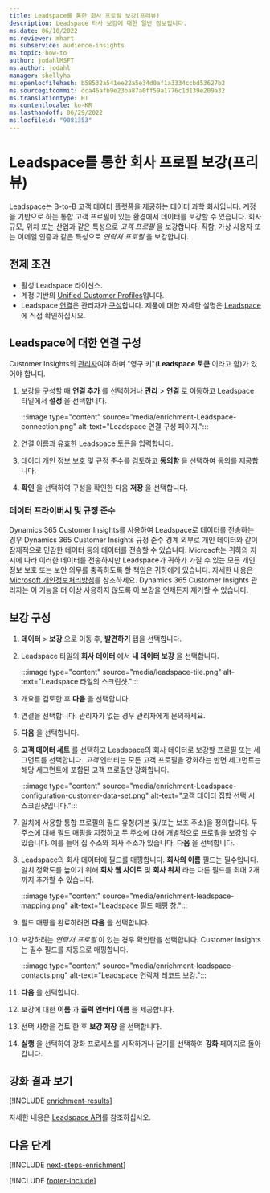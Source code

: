```yaml
---
title: Leadspace를 통한 회사 프로필 보강(프리뷰)
description: Leadspace 타사 보강에 대한 일반 정보입니다.
ms.date: 06/10/2022
ms.reviewer: mhart
ms.subservice: audience-insights
ms.topic: how-to
author: jodahlMSFT
ms.author: jodahl
manager: shellyha
ms.openlocfilehash: b58532a541ee22a5e34d0af1a3334ccbd53627b2
ms.sourcegitcommit: dca46afb9e23ba87a0ff59a1776c1d139e209a32
ms.translationtype: HT
ms.contentlocale: ko-KR
ms.lasthandoff: 06/29/2022
ms.locfileid: "9081353"
---
```

# <a name="enrich-company-profiles-with-leadspace-preview"></a>Leadspace를 통한 회사 프로필 보강(프리뷰)

Leadspace는 B-to-B 고객 데이터 플랫폼을 제공하는 데이터 과학 회사입니다. 계정을 기반으로 하는 통합 고객 프로필이 있는 환경에서 데이터를 보강할 수 있습니다. 회사 규모, 위치 또는 산업과 같은 특성으로 *고객 프로필* 을 보강합니다. 직함, 가상 사용자 또는 이메일 인증과 같은 특성으로 *연락처 프로필* 을 보강합니다.

## <a name="prerequisites"></a>전제 조건

- 활성 Leadspace 라이선스.
- 계정 기반의 [Unified Customer Profiles](customer-profiles.md)입니다.
- Leadspace [연결](connections.md)은 관리자가 [구성](#configure-the-connection-for-leadspace)합니다. 제품에 대한 자세한 설명은 [Leadspace](https://www.leadspace.com/leadspace-microsoft-dynamics-365/)에 직접 확인하십시오.

## <a name="configure-the-connection-for-leadspace"></a>Leadspace에 대한 연결 구성

Customer Insights의 [관리자](permissions.md#admin)여야 하며 "영구 키"(**Leadspace 토큰** 이라고 함)가 있어야 합니다.

1. 보강을 구성할 때 **연결 추가** 를 선택하거나 **관리** > **연결** 로 이동하고 Leadspace 타일에서 **설정** 을 선택합니다.

   :::image type="content" source="media/enrichment-Leadspace-connection.png" alt-text="Leadspace 연결 구성 페이지.":::

1. 연결 이름과 유효한 Leadspace 토큰을 입력합니다.

1. [데이터 개인 정보 보호 및 규정 준수](#data-privacy-and-compliance)를 검토하고 **동의함** 을 선택하여 동의를 제공합니다.

1. **확인** 을 선택하여 구성을 확인한 다음 **저장** 을 선택합니다.

### <a name="data-privacy-and-compliance"></a>데이터 프라이버시 및 규정 준수

Dynamics 365 Customer Insights를 사용하여 Leadspace로 데이터를 전송하는 경우 Dynamics 365 Customer Insights 규정 준수 경계 외부로 개인 데이터와 같이 잠재적으로 민감한 데이터 등의 데이터를 전송할 수 있습니다. Microsoft는 귀하의 지시에 따라 이러한 데이터를 전송하지만 Leadspace가 귀하가 가질 수 있는 모든 개인 정보 보호 또는 보안 의무를 충족하도록 할 책임은 귀하에게 있습니다. 자세한 내용은 [Microsoft 개인정보처리방침](https://go.microsoft.com/fwlink/?linkid=396732)를 참조하세요.
Dynamics 365 Customer Insights 관리자는 이 기능을 더 이상 사용하지 않도록 이 보강을 언제든지 제거할 수 있습니다.

## <a name="configure-the-enrichment"></a>보강 구성

1. **데이터** > **보강** 으로 이동 후, **발견하기** 탭을 선택합니다.

1. Leadspace 타일의 **회사 데이터** 에서 **내 데이터 보강** 을 선택합니다.

   :::image type="content" source="media/leadspace-tile.png" alt-text="Leadspace 타일의 스크린샷.":::

1. 개요를 검토한 후 **다음** 을 선택합니다.

1. 연결을 선택합니다. 관리자가 없는 경우 관리자에게 문의하세요.

1. **다음** 을 선택합니다.

1. **고객 데이터 세트** 를 선택하고 Leadspace의 회사 데이터로 보강할 프로필 또는 세그먼트를 선택합니다. *고객* 엔터티는 모든 고객 프로필을 강화하는 반면 세그먼트는 해당 세그먼트에 포함된 고객 프로필만 강화합니다.

    :::image type="content" source="media/enrichment-Leadspace-configuration-customer-data-set.png" alt-text="고객 데이터 집합 선택 시 스크린샷입니다.":::

1. 일치에 사용할 통합 프로필의 필드 유형(기본 및/또는 보조 주소)을 정의합니다. 두 주소에 대해 필드 매핑을 지정하고 두 주소에 대해 개별적으로 프로필을 보강할 수 있습니다. 예를 들어 집 주소와 회사 주소가 있습니다. **다음** 을 선택합니다.

1. Leadspace의 회사 데이터에 필드를 매핑합니다. **회사의 이름** 필드는 필수입니다. 일치 정확도를 높이기 위해 **회사 웹 사이트** 및 **회사 위치** 라는 다른 필드를 최대 2개까지 추가할 수 있습니다.

   :::image type="content" source="media/enrichment-leadspace-mapping.png" alt-text="Leadspace 필드 매핑 창.":::

1. 필드 매핑을 완료하려면 **다음** 을 선택합니다.

1. 보강하려는 *연락처 프로필* 이 있는 경우 확인란을 선택합니다. Customer Insights는 필수 필드를 자동으로 매핑합니다.

   :::image type="content" source="media/enrichment-leadspace-contacts.png" alt-text="Leadspace 연락처 레코드 보강.":::

1. **다음** 을 선택합니다.

1. 보강에 대한 **이름** 과 **출력 엔터티 이름** 을 제공합니다.

1. 선택 사항을 검토 한 후 **보강 저장** 을 선택합니다.

1. **실행** 을 선택하여 강화 프로세스를 시작하거나 닫기를 선택하여 **강화** 페이지로 돌아갑니다.

## <a name="view-enrichment-results"></a>강화 결과 보기

[!INCLUDE [enrichment-results](includes/enrichment-results.md)]

자세한 내용은 [Leadspace API](https://support.leadspace.com/hc/en-us/sections/201997649-API)를 참조하십시오.

## <a name="next-steps"></a>다음 단계

[!INCLUDE [next-steps-enrichment](includes/next-steps-enrichment.md)]

[!INCLUDE [footer-include](includes/footer-banner.md)]
